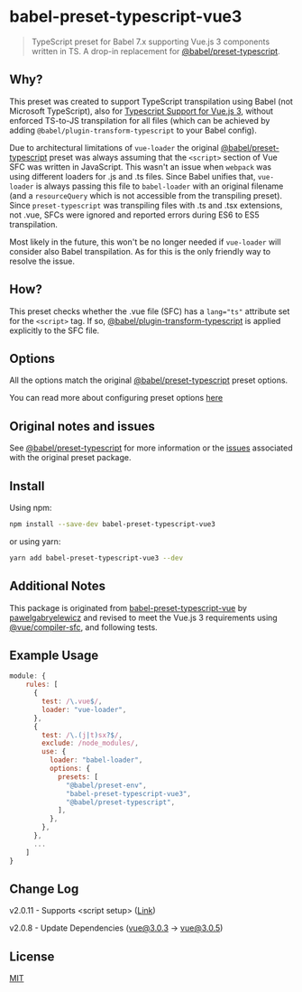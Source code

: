 # babel-preset-typescript-vue3

> TypeScript preset for Babel 7.x supporting Vue.js 3 components written in TS. A drop-in replacement for [@babel/preset-typescript](https://babeljs.io/docs/en/next/babel-preset-typescript.html).

## Why?

This preset was created to support TypeScript transpilation using Babel (not Microsoft TypeScript), also for [Typescript Support for Vue.js 3](https://v3.vuejs.org/guide/typescript-support.html), without enforced TS-to-JS transpilation for all files (which can be achieved by adding `@babel/plugin-transform-typescript` to your Babel config).

Due to architectural limitations of `vue-loader` the original [@babel/preset-typescript](https://babeljs.io/docs/en/next/babel-preset-typescript.html) preset was always assuming that the `<script>` section of Vue SFC was written in JavaScript. This wasn't an issue when `webpack` was using different loaders for .js and .ts files. Since Babel unifies that, `vue-loader` is always passing this file to `babel-loader` with an original filename (and a `resourceQuery` which is not accessible from the transpiling preset). Since `preset-typescript` was transpiling files with .ts and .tsx extensions, not .vue, SFCs were ignored and reported errors during ES6 to ES5 transpilation.

Most likely in the future, this won't be no longer needed if `vue-loader` will consider also Babel transpilation. As for this is the only friendly way to resolve the issue.

## How?

This preset checks whether the .vue file (SFC) has a `lang="ts"` attribute set for the `<script>` tag. If so, [@babel/plugin-transform-typescript](https://babeljs.io/docs/en/babel-plugin-transform-typescript) is applied explicitly to the SFC file.

## Options

All the options match the original [@babel/preset-typescript](https://babeljs.io/docs/en/next/babel-preset-typescript.html) preset options.

You can read more about configuring preset options [here](https://babeljs.io/docs/en/presets#preset-options)

## Original notes and issues

See [@babel/preset-typescript](https://babeljs.io/docs/en/next/babel-preset-typescript.html) for more information or the [issues](https://github.com/babel/babel/issues?utf8=%E2%9C%93&q=is%3Aissue+label%3A%22area%3A%20typescript%22+is%3Aopen) associated with the original preset package.

## Install

Using npm:

```sh
npm install --save-dev babel-preset-typescript-vue3
```

or using yarn:

```sh
yarn add babel-preset-typescript-vue3 --dev
```

## Additional Notes

This package is originated from [babel-preset-typescript-vue](https://github.com/pawelgabryelewicz/babel-preset-typescript-vue) by [pawelgabryelewicz](https://github.com/pawelgabryelewicz) and revised to meet the Vue.js 3 requirements using [@vue/compiler-sfc](https://www.npmjs.com/package/@vue/compiler-sfc), and following tests.

## Example Usage

```javascript
module: {
    rules: [
      {
        test: /\.vue$/,
        loader: "vue-loader",
      },
      {
        test: /\.(j|t)sx?$/,
        exclude: /node_modules/,
        use: {
          loader: "babel-loader",
          options: {
            presets: [
              "@babel/preset-env",
              "babel-preset-typescript-vue3",
              "@babel/preset-typescript",
            ],
          },
        },
      },
      ...
    ]
}
```

## Change Log

v2.0.11 - Supports &lt;script setup&gt; ([Link](https://github.com/vuejs/rfcs/blob/sfc-improvements/active-rfcs/0000-sfc-script-setup.md))

v2.0.8 - Update Dependencies (vue@3.0.3 -> vue@3.0.5)

## License

[MIT](http://opensource.org/licenses/MIT)
